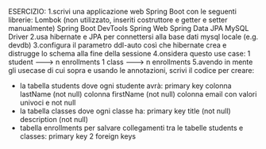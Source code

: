 ESERCIZIO:
1.scrivi una applicazione web Spring Boot con le seguenti librerie:
Lombok (non utilizzato, inseriti costruttore e getter e setter manualmente)
Spring Boot DevTools
Spring Web
Spring Data JPA
MySQL Driver
2.usa hibernate e JPA per connettersi alla base dati mysql locale (e.g. devdb)
3.configura il parametro ddl-auto così che hibernate crea e distrugge lo schema alla fine della sessione
4.onsidera questo use case:
1 student ---> n enrollments
1 class ---> n enrollments
5.avendo in mente gli usecase di cui sopra e usando le annotazioni, scrivi il codice per creare:
- la tabella students dove ogni studente avrà:
primary key
colonna lastName (not null)
colonna firstName (not null)
colonna email con valori univoci e not null
- la tabella classes dove ogni classe ha:
primary key
title (not null)
description (not null)
- tabella enrollments per salvare collegamenti tra le tabelle students e classes:
primary key
2 foreign keys
